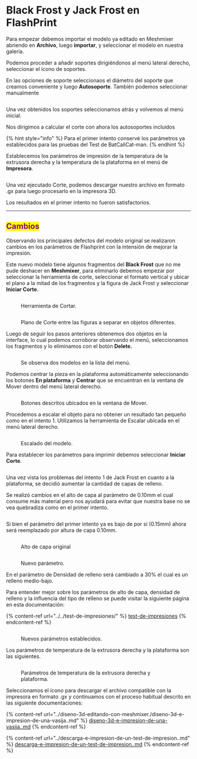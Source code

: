 # Black Frost y Jack Frost en FlashPrint

Para empezar debemos importar el modelo ya editado en Meshmixer abriendo en **Archivo**, luego **importar**, y seleccionar el modelo en nuestra galería.

Podemos proceder a añadir soportes dirigiéndonos al menú lateral derecho, seleccionar el ícono de soportes.

En las opciones de soporte seleccionaos el diámetro del soporte que creamos conveniente y luego **Autosoporte**. También podemos seleccionar manualmente

<figure><img src="../../.gitbook/assets/imagen_2023-11-13_051556403 (3).png" alt=""><figcaption></figcaption></figure>

Una vez obtenidos los soportes seleccionamos atrás y volvemos al menú inicial.&#x20;

&#x20;Nos dirigimos a calcular el corte con ahora los autosoportes incluidos

{% hint style="info" %}
Para el primer intento conservé los parámetros ya establecidos para las pruebas del Test de BatCaliCat-man.
{% endhint %}

Establecemos los parámetros de impresión de la temperatura de la extrusora derecha y la temperatura de la plataforma en el menú de **Impresora**.

<figure><img src="../../.gitbook/assets/image (172).png" alt=""><figcaption></figcaption></figure>

Una vez ejecutado Corte, podemos descargar nuestro archivo en formato .gx para luego procesarlo en la impresora 3D.

Los resultados en el primer intento no fueron satisfactorios.

***

## <mark style="color:purple;">Cambios</mark>

Observando los principales defectos del modelo original se realizaron cambios en los parámetros de Flashprint con la intensión de mejorar la impresión.

Este nuevo modelo tiene algunos fragmentos del **Black Frost** que no me pude deshacer en **Meshmixer**, para eliminarlo debemos empezar por seleccionar la herramienta de corte, seleccionar el formato vertical y ubicar el plano a la mitad de los fragmentos y la figura de Jack Frost y seleccionar **Iniciar Corte.**&#x20;

<div>

<figure><img src="../../.gitbook/assets/imagen_2023-11-13_051958696.png" alt=""><figcaption><p>Herramienta de Cortar.</p></figcaption></figure>

 

<figure><img src="../../.gitbook/assets/imagen_2023-11-13_052009168.png" alt=""><figcaption><p>Plano de Corte entre las figuras a separar en objetos diferentes.</p></figcaption></figure>

</div>

Luego de seguir los pasos anteriores obtenemos dos objetos en la interface, lo cual podemos corroborar observando el menú, seleccionamos los fragmentos y lo eliminamos con el botón **Delete.**

<figure><img src="../../.gitbook/assets/imagen_2023-11-13_052031879.png" alt=""><figcaption><p>Se observa dos modelos en la lista del menú.</p></figcaption></figure>

Podemos centrar la pieza en la plataforma automáticamente seleccionando los botones **En plataforma** y **Centrar** que se encuentran en la ventana de Mover dentro del menú lateral derecho.

<figure><img src="../../.gitbook/assets/imagen_2023-11-13_052114347.png" alt=""><figcaption><p>Botones descritos ubicados en la ventana de Mover.</p></figcaption></figure>

Procedemos a escalar el objeto para no obtener un resultado tan pequeño como en el intento 1. Utilizamos la herramienta de Escalar ubicada en el menú lateral derecho.

<figure><img src="../../.gitbook/assets/imagen_2023-11-13_052101122.png" alt=""><figcaption><p>Escalado del modelo.</p></figcaption></figure>

Para establecer los parámetros para imprimir debemos seleccionar **Iniciar Corte**.

<figure><img src="../../.gitbook/assets/imagen_2023-11-13_052134294.png" alt=""><figcaption></figcaption></figure>

Una vez vista los problemas del intento 1 de Jack Frost en cuanto a la plataforma, se decidió aumentar la cantidad de capas de relleno.

Se realizó cambios en el alto de capa al parámetro de 0.10mm el cual consume más material pero nos ayudará para evitar que nuestra base no se vea quebradiza como en el primer intento.

<figure><img src="../../.gitbook/assets/imagen_2023-11-13_052220624.png" alt=""><figcaption></figcaption></figure>

Si bien el parámetro del primer intento ya es bajo de por sí (0.15mm) ahora será reemplazado por altura de capa 0.10mm.

<figure><img src="../../.gitbook/assets/imagen_2023-11-13_051922497.png" alt=""><figcaption><p>Alto de capa original</p></figcaption></figure>

<figure><img src="../../.gitbook/assets/image (173).png" alt=""><figcaption><p>Nuevo parámetro.</p></figcaption></figure>

En el parámetro de Densidad de relleno será cambiado a 30% el cual es un relleno medio-bajo.

Para entender mejor sobre los parámetros de alto de capa, densidad de relleno y la influencia del tipo de relleno se puede visitar la siguiente página en esta documentación:&#x20;

{% content-ref url="../../test-de-impresiones/" %}
[test-de-impresiones](../../test-de-impresiones/)
{% endcontent-ref %}

<figure><img src="../../.gitbook/assets/imagen_2023-11-13_051803280.png" alt=""><figcaption><p>Nuevos parámetros establecidos.</p></figcaption></figure>

Los parámetros de temperatura de la extrusora derecha y la plataforma son las siguientes.

<figure><img src="../../.gitbook/assets/imagen_2023-11-13_052242798.png" alt=""><figcaption><p>Parámetros de temperatura de la extrusora derecha y plataforma.</p></figcaption></figure>

Seleccionamos el ícono para descargar el archivo compatible con la impresora en formato .gx y continuamos con el proceso habitual descrito en las siguiente documentaciones:

{% content-ref url="../diseno-3d-editando-con-meshmixer./diseno-3d-e-impresion-de-una-vasija..md" %}
[diseno-3d-e-impresion-de-una-vasija..md](../diseno-3d-editando-con-meshmixer./diseno-3d-e-impresion-de-una-vasija..md)
{% endcontent-ref %}

{% content-ref url="../descarga-e-impresion-de-un-test-de-impresion..md" %}
[descarga-e-impresion-de-un-test-de-impresion..md](../descarga-e-impresion-de-un-test-de-impresion..md)
{% endcontent-ref %}

<figure><img src="../../.gitbook/assets/imagen_2023-11-13_052329210.png" alt=""><figcaption></figcaption></figure>

